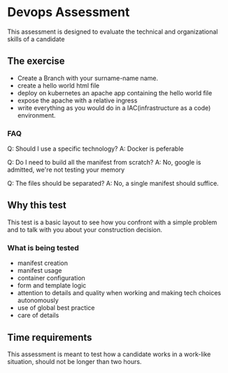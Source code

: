 # Devops Assessment

This assessment is designed to evaluate the technical and organizational skills of a candidate

## The exercise

- Create a Branch with your surname-name name.
- create a hello world html file
- deploy on kubernetes an apache app containing the hello world file
- expose the apache with a relative ingress
- write everything as you would do in a IAC(infrastructure as a code) environment.

### FAQ

Q: Should I use a specific technology?
A: Docker is peferable

Q: Do I need to build all the manifest from scratch?
A: No, google is admitted, we're not testing your memory

Q: The files should be separated?
A: No, a single manifest should suffice.

## Why this test

This test is a basic layout to see how you confront with a simple problem and to talk with you about your construction decision.

### What is being tested

- manifest creation
- manifest usage
- container configuration
- form and template logic
- attention to details and quality when working and making tech choices autonomously
- use of global best practice
- care of details

## Time requirements

This assessment is meant to test how a candidate works in a work-like situation, should not be longer than two hours.
